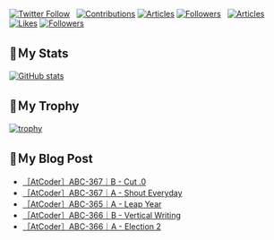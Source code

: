 [![Twitter Follow](https://img.shields.io/twitter/follow/hyperdb?label=twitter&logo=twitter&style=plastic)](https://twitter.com/hyperdb)
&nbsp;
[![Contributions](https://badgen.org/img/qiita/hyperdb/contributions?style=plastic)](https://qiita.com/hyperdb)
[![Articles](https://badgen.org/img/qiita/hyperdb/articles?style=plastic)](https://qiita.com/hyperdb)
[![Followers](https://badgen.org/img/qiita/hyperdb/followers?style=plastic)](https://qiita.com/hyperdb)
&nbsp;
[![Articles](https://badgen.org/img/zenn/hyperdb/articles)](https://zenn.dev/hyperdb)
[![Likes](https://badgen.org/img/zenn/hyperdb/likes?style=plastic)](https://zenn.dev/hyperdb)
[![Followers](https://badgen.org/img/zenn/hyperdb/followers?style=plastic)](https://zenn.dev/hyperdb)

## 🔖Ｍy Stats

[![GitHub stats](https://github-readme-stats-eight-theta.vercel.app/api?username=hyperdb&theme=radical&count_private=true&show_icons=true)](https://github.com/anuraghazra/github-readme-stats)

## 🔖Ｍy Trophy

[![trophy](https://github-profile-trophy.vercel.app/?username=hyperdb&theme=onedark)](https://github.com/ryo-ma/github-profile-trophy)

## 🔖Ｍy Blog Post

<!-- BLOG-POST-LIST:START -->
- [［AtCoder］ABC-367｜B - Cut .0](https://zenn.dev/hyperdb/articles/69457ae4cda784)
- [［AtCoder］ABC-367｜A - Shout Everyday](https://zenn.dev/hyperdb/articles/1fb9d083606344)
- [［AtCoder］ABC-365｜A - Leap Year](https://zenn.dev/hyperdb/articles/b9792866750fca)
- [［AtCoder］ABC-366｜B - Vertical Writing](https://zenn.dev/hyperdb/articles/8057ce2469f18d)
- [［AtCoder］ABC-366｜A - Election 2](https://zenn.dev/hyperdb/articles/4106071cb789fe)
<!-- BLOG-POST-LIST:END -->
